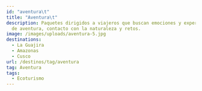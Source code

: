 ```yaml
---
id: "aventura\t"
title: "Aventura\t"
description: Paquetes dirigidos a viajeros que buscan emociones y experiencias
  de aventura, contacto con la naturaleza y retos.
image: /images/uploads/aventura-5.jpg
destinations:
  - La Guajira
  - Amazonas
  - Cusco
url: /destinos/tag/aventura
tag: Aventura
tags:
  - Ecoturismo
---
```

